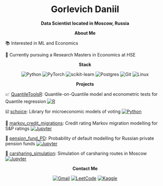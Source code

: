 <div align="center">
  
  # Gorlevich Daniil

  **Data Scientist located in Moscow, Russia**
</div>

<div align="center">
  
  **About Me**

</div>

📚 Interested in ML and Economics

🔬 Currently pursuing a Research Masters in Economics at HSE

<div align="center">

  **Stack**

  ![Python](https://img.shields.io/badge/python-3670A0?style=for-the-badge&logo=python&logoColor=ffdd54)
  ![PyTorch](https://img.shields.io/badge/PyTorch-%23EE4C2C.svg?style=for-the-badge&logo=PyTorch&logoColor=white)
  ![scikit-learn](https://img.shields.io/badge/scikit--learn-%23F7931E.svg?style=for-the-badge&logo=scikit-learn&logoColor=white)
  ![Postgres](https://img.shields.io/badge/postgres-%23316192.svg?style=for-the-badge&logo=postgresql&logoColor=white)
  ![Git](https://img.shields.io/badge/git-%23F05033.svg?style=for-the-badge&logo=git&logoColor=white)
  ![Linux](https://img.shields.io/badge/Linux-FCC624?style=for-the-badge&logo=linux&logoColor=black)

</div>

<div align="center">
  
  **Projects**

</div>

📈 [QuantileToolsR](https://github.com/Gorlevichd/QuantileToolsR): Quantile-on-Quantile model and econometric tests for Quantile regression [![R](https://img.shields.io/badge/R-c0cdd9)](https://www.r-project.org/)

☑️ [schoice](https://github.com/Gorlevichd/schoice): Library for microeconomic models of voting [![Python](https://img.shields.io/badge/Python-2b5b84)](https://www.python.org/)

🏦 [markov_credit_migrations](https://github.com/Gorlevichd/markov_credit_migrations): Credit rating Markov migration modelling for S&P ratings [![Jupyter](https://img.shields.io/badge/Jupyter-e46e2e)](https://jupyter.org/)

🧓 [pension_fund_PD](https://github.com/Gorlevichd/pension_fund_PD): Probability of default modelling for Russian private pension funds [![Jupyter](https://img.shields.io/badge/Jupyter-e46e2e)](https://jupyter.org/)

🚗 [carsharing_simulation](https://github.com/Gorlevichd/carsharing_simulation): Simulation of carsharing routes in Moscow [![Jupyter](https://img.shields.io/badge/Jupyter-e46e2e)](https://jupyter.org/)


<div align="center">

  **Contact Me**
  
  [![Gmail](https://img.shields.io/badge/Gmail-D14836?style=for-the-badge&logo=gmail&logoColor=white)](mailto:gorlevichd@gmail.com)
  [![LeetCode](https://img.shields.io/badge/LeetCode-000000?style=for-the-badge&logo=LeetCode&logoColor=#d16c06)](https://leetcode.com/yungdanik/)
  [![Kaggle](https://img.shields.io/badge/Kaggle-035a7d?style=for-the-badge&logo=kaggle&logoColor=white)](https://www.kaggle.com/gorlevichdaniil)

</div>

<!---
Gorlevichd/Gorlevichd is a ✨ special ✨ repository because its `README.md` (this file) appears on your GitHub profile.
You can click the Preview link to take a look at your changes.
--->
